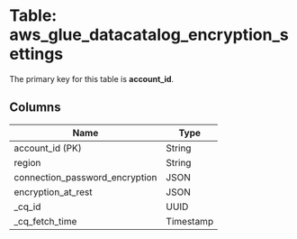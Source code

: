 # Table: aws_glue_datacatalog_encryption_settings


The primary key for this table is **account_id**.


## Columns
| Name          | Type          |
| ------------- | ------------- |
|account_id (PK)|String|
|region|String|
|connection_password_encryption|JSON|
|encryption_at_rest|JSON|
|_cq_id|UUID|
|_cq_fetch_time|Timestamp|